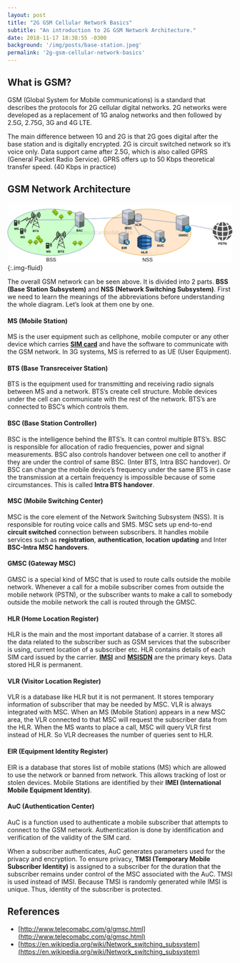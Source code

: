 ```yaml
---
layout: post
title: "2G GSM Cellular Network Basics"
subtitle: "An introduction to 2G GSM Network Architecture."
date: 2018-11-17 18:38:55 -0300
background: '/img/posts/base-station.jpeg'
permalink: '2g-gsm-cellular-network-basics'
---
```


## What is GSM?

GSM (Global System for Mobile communications) is a standard that describes the protocols for 2G cellular digital networks. 2G networks were developed as a replacement of 1G analog networks and then followed by 2.5G, 2.75G, 3G and 4G LTE.

The main difference between 1G and 2G is that 2G goes digital after the base station and is digitally encrypted. 2G is circuit switched network so it’s voice only. Data support came after 2.5G, which is also called GPRS (General Packet Radio Service). GPRS offers up to 50 Kbps theoretical transfer speed. (40 Kbps in practice)

## GSM Network Architecture


![GSM Network Diagram](/img/posts/GSM-Network-Diagram.png){:.img-fluid}

The overall GSM network can be seen above. It is divided into 2 parts. **BSS (Base Station Subsystem)** and **NSS (Network Switching Subsystem)**. First we need to learn the meanings of the abbreviations before understanding the whole diagram. Let’s look at them one by one.


#### MS (Mobile Station)

MS is the user equipment such as cellphone, mobile computer or any other device which carries [**SIM card**](/sim-card-basics) and have the software to communicate with the GSM network. In 3G systems, MS is referred to as UE (User Equipment).

#### BTS (Base Transreceiver Station)

BTS is the equipment used for transmitting and receiving radio signals between MS and a network. BTS’s create cell structure. Mobile devices under the cell can communicate with the rest of the network. BTS’s are connected to BSC’s which controls them.

#### BSC (Base Station Controller)

BSC is the intelligence behind the BTS’s. It can control multiple BTS’s. BSC is responsible for allocation of radio frequencies, power and signal measurements. BSC also controls handover between one cell to another if they are under the control of same BSC. (Inter BTS, Intra BSC handover). Or BSC can change the mobile device’s frequency under the same BTS in case the transmission at a certain frequency is impossible because of some circumstances. This is called **Intra BTS handover**.

#### MSC (Mobile Switching Center)

MSC is the core element of the Network Switching Subsystem (NSS). It is responsible for routing voice calls and SMS. MSC sets up end-to-end **circuit switched** connection between subscribers. It handles mobile services such as **registration**, **authentication**, **location updating** and Inter **BSC-Intra MSC handovers**.

#### GMSC (Gateway MSC)

GMSC is a special kind of MSC that is used to route calls outside the mobile network. Whenever a call for a mobile subscriber comes from outside the mobile network (PSTN), or the subscriber wants to make a call to somebody outside the mobile network the call is routed through the GMSC.

#### HLR (Home Location Register)

HLR is the main and the most important database of a carrier. It stores all the data related to the subscriber such as GSM services that the subscriber is using, current location of a subscriber etc.
HLR contains details of each SIM card issued by the carrier. [**IMSI**](/sim-card-basics) and [**MSISDN**](/sim-card-basics) are the primary keys. Data stored HLR is permanent.

#### VLR (Visitor Location Register)

VLR is a database like HLR but it is not permanent. It stores temporary information of subscriber that may be needed by MSC. VLR is always integrated with MSC. When an MS (Mobile Station) appears in a new MSC area, the VLR connected to that MSC will request the subscriber data from the HLR. When the MS wants to place a call, MSC will query VLR first instead of HLR. So VLR decreases the number of queries sent to HLR.

#### EIR (Equipment Identity Register)

EIR is a database that stores list of mobile stations (MS) which are allowed to use the network or banned from network. This allows tracking of lost or stolen devices. Mobile Stations are identified by their **IMEI (International Mobile Equipment Identity)**.

#### AuC (Authentication Center)

AuC is a function used to authenticate a mobile subscriber that attempts to connect to the GSM network. Authentication is done by identification and verification of the validity of the SIM card.

When a subscriber authenticates, AuC generates parameters used for the privacy and encryption. To ensure privacy, **TMSI (Temporary Mobile Subscriber Identity)** is assigned to a subscriber for the duration that the subscriber remains under control of the MSC associated with the AuC. TMSI is used instead of IMSI. Because TMSI is randomly generated while IMSI is unique. Thus, identity of the subscriber is protected.

## References

- [http://www.telecomabc.com/g/gmsc.html](http://www.telecomabc.com/g/gmsc.html)
- [https://en.wikipedia.org/wiki/Network_switching_subsystem](https://en.wikipedia.org/wiki/Network_switching_subsystem)